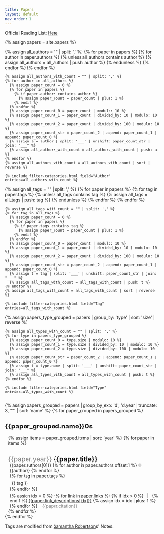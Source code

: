 ```yaml
---
title: Papers
layout: default
nav_order: 1
---
```

<style>
.title {
  margin-bottom: 0px !important;
}

.title-year {
  color: grey;
  font-weight: normal;
}

.tag {
  /* font-size: 12px; */
  /* color: white; */
  /* background-color: #007bff; */
  padding: 0.1rem 0.4rem;
  /* margin-left: 0.2rem; */
  margin-top: 0.3rem;
  margin-right: 0.4rem;
  border-radius: 0.2rem;
}

.paper-detail {
  margin-left: 5px;
}

.paper-entry-content {
  margin-top: 5px;
}

.paper-entry-citation {
  color: grey;
}

.decade-papers {
  margin-left: 10px;
}

.counter {
  color: grey;
}

.hidden-paper {
  display: none;
}

.shown-paper {
  display: block;
}

.category-container {
  height: 300px;
  overflow-y: auto;
  -ms-overflow-style: none;
  scrollbar-width: none;
}

.category-container::-webkit-scrollbar {
  width: 0 !important;
}

.filter-pannel {
  display: flex;
  flex-direction: row;
  justify-content: space-between;
  flex-wrap: wrap;
}

.category-entry {
  padding-right: 20px;
  cursor: pointer;
  overflow-x: hidden;
  white-space: nowrap;
}

.category-entry:hover {
  text-decoration: underline;
}

.category-entry:active {
  text-decoration: underline;
  text-underline-offset: 4px;
}

.selected-entry {
  text-decoration: underline;
}

.empty-entry {
  color: lightgray;
}

@media (max-width: 31.25rem) {
  .decade-left-header {
    display: none;
  }
}

@media (min-width: 31.25rem) {
  .decade-top-header {
    display: none;
  }
}
</style>

Official Reading List: [Here](https://docs.google.com/document/d/1wJOSWdT2kC-03HZuhzuXuILhHKOGhtXH4JrvQmsvR4w/edit)

{% assign papers = site.papers %}

<div class="filter-pannel">
  <div class="filter-selector filter-authors">
    {% assign all_authors = "" | split: ',' %}
    {% for paper in papers %}
      {% for author in paper.authors %}
        {% unless all_authors contains author %}
          {% assign all_authors = all_authors | push: author %}
        {% endunless %}
      {% endfor %}
    {% endfor %}

    {% assign all_authors_with_count = "" | split: ',' %}
    {% for author in all_authors %}
      {% assign paper_count = 0 %}
      {% for paper in papers %}
        {% if paper.authors contains author %}
          {% assign paper_count = paper_count | plus: 1 %}
        {% endif %}
      {% endfor %}
      {% assign paper_count_0 = paper_count | modulo: 10 %}
      {% assign paper_count_1 = paper_count | divided_by: 10 | modulo: 10 %}
      {% assign paper_count_2 = paper_count | divided_by: 100 | modulo: 10 %}
      {% assign paper_count_str = paper_count_2 | append: paper_count_1 | append: paper_count_0 %}
      {% assign a = author | split: '___' | unshift: paper_count_str | join: "___" %}
      {% assign all_authors_with_count = all_authors_with_count | push: a %}
    {% endfor %}
    {% assign all_authors_with_count = all_authors_with_count | sort | reverse %}

    {% include filter-categories.html field="Author" entries=all_authors_with_count %}
  </div>
  <div class="filter-selector filter-tags">
    {% assign all_tags = "" | split: ',' %}
    {% for paper in papers %}
      {% for tag in paper.tags %}
        {% unless all_tags contains tag %}
          {% assign all_tags = all_tags | push: tag %}
        {% endunless %}
      {% endfor %}
    {% endfor %}

    {% assign all_tags_with_count = "" | split: ',' %}
    {% for tag in all_tags %}
      {% assign paper_count = 0 %}
      {% for paper in papers %}
        {% if paper.tags contains tag %}
          {% assign paper_count = paper_count | plus: 1 %}
        {% endif %}
      {% endfor %}
      {% assign paper_count_0 = paper_count | modulo: 10 %}
      {% assign paper_count_1 = paper_count | divided_by: 10 | modulo: 10 %}
      {% assign paper_count_2 = paper_count | divided_by: 100 | modulo: 10 %}
      {% assign paper_count_str = paper_count_2 | append: paper_count_1 | append: paper_count_0 %}
      {% assign t = tag | split: '___' | unshift: paper_count_str | join: "___" %}
      {% assign all_tags_with_count = all_tags_with_count | push: t %}
    {% endfor %}
    {% assign all_tags_with_count = all_tags_with_count | sort | reverse %}

    {% include filter-categories.html field="Tag" entries=all_tags_with_count %}
  </div>
  <div class="filter-selector filter-type">
    {%
      assign papers_type_grouped = papers |
      group_by: 'type' |
      sort: 'size' |
      reverse
    %}

    {% assign all_types_with_count = "" | split: ',' %}
    {% for type in papers_type_grouped %}
      {% assign paper_count_0 = type.size | modulo: 10 %}
      {% assign paper_count_1 = type.size | divided_by: 10 | modulo: 10 %}
      {% assign paper_count_2 = type.size | divided_by: 100 | modulo: 10 %}
      {% assign paper_count_str = paper_count_2 | append: paper_count_1 | append: paper_count_0 %}
      {% assign t = type.name | split: '___' | unshift: paper_count_str | join: "___" %}
      {% assign all_types_with_count = all_types_with_count | push: t %}
    {% endfor %}

    {% include filter-categories.html field="Type" entries=all_types_with_count %}
  </div>
</div>

{%
  assign papers_grouped = papers |
  group_by_exp: 'd', 'd.year  | truncate: 3, ""' |
  sort: 'name'
%}
{% for paper_grouped in papers_grouped %}
  <div id="{{paper_grouped.name}}0s" class="d-flex decade-container">
    <h2 class="decade-left-header">{{paper_grouped.name}}0s</h2>
    <div class="decade-papers">
      <h1 class="decade-top-header">{{paper_grouped.name}}0s</h1>
      {% assign items = paper_grouped.items | sort: 'year' %}
      {% for paper in items %}
      <div id="{{paper.name | split: '.' | first}}">
        <h2 class="title">
          <span class="title-year">{{paper.year}}</span>
          {{paper.title}}
        </h2>
        <div class="paper-detail">
          {{paper.authors[0]}}
          {% for author in paper.authors offset:1 %}
            <span style='color: lightgray'>&#9679;</span> {{author}}
          {% endfor %}
          <div class="d-flex flex-wrap">
            {% for tag in paper.tags %}
            <div class="tag btn-primary">{{ tag }}</div>
            {% endfor %}
          </div>
          <div class="paper-entry-content">
            {% assign idx = 0 %}
            {% for link in paper.links %}
              {% if idx > 0 %}
                &ensp;|&ensp;
              {% endif %}
              <a href="{{link}}">{{paper.link_descriptions[idx]}}</a>
              {% assign idx = idx | plus: 1 %}
            {% endfor %}
            &ensp;
            <span class="paper-entry-citation">{{paper.citation}}</span>
          </div>
        </div>
      </div>
      {% endfor %}
    </div>
  </div>
{% endfor %}

Tags are modified from [Samantha Robertson](https://www.samantha-robertson.com/)s' Notes.

<script>
const _papers = [
  {% for paper in papers %}
    {
      title: '{{ paper.title }}',
      year: '{{ paper.year }}',
      authors: '{{ paper.authors | join: '___' }}'.split('___'),
      id: '{{ paper.name }}'.split('.')[0],
      type: '{{ paper.type }}',
      tags: '{{ paper.tags | join : '___' }}'.split('___'),
      content: '{{ paper.content }}',
    },
  {% endfor %}
];
const _selected = { authors: [], tags: [], type: null };
</script>

<script>
function hide (element) {
  element.classList.add('hidden-paper');
  element.classList.remove('shown-paper');
}

function show (element) {
  element.classList.add('shown-paper');
  element.classList.remove('hidden-paper');
}

function update (papers, selected) {
  const filtered = papers.filter(paper => {
    if ((selected.authors || []).length) {
      if (selected.authors.some(author => !paper.authors.includes(author))) {
        return false;
      }
    }
    if ((selected.tags || []).length) {
      if (selected.tags.some(tag => !paper.tags.includes(tag))) {
        return false;
      }
    }
    if (selected.type && selected.type !== paper.type) {
      return false;
    }
    return true;
  });
  const filtered_ids = filtered.map(paper => paper.id);
  const all_ids = papers.map(paper => paper.id);
  const hidden_ids = all_ids.filter(id => !filtered_ids.includes(id));
  hidden_ids.forEach(id => hide(document.getElementById(id)));
  filtered_ids.forEach(id => show(document.getElementById(id)));

  const authors = {};
  filtered.forEach(paper => {
    paper.authors.forEach(author => {
      if (!(author in authors)) {
        authors[author] = 0;
      }
      authors[author] += 1;
    });
  });

  const tags = {};
  filtered.forEach(paper => {
    paper.tags.forEach(tag => {
      if (!(tag in tags)) {
        tags[tag] = 0;
      }
      tags[tag] += 1;
    });
  });

  const types = {};
  filtered.forEach(paper => {
    if (!(paper.type in types)) {
      types[paper.type] = 0;
    }
    types[paper.type] += 1;
  });

  function updateEntries(field, entries) {
    document.querySelectorAll(`.filter-${field} .category-entry`).forEach(entry => {
      const text = entry.querySelector('.category-text').innerText;
      const count = entries[text];
      const selectedField = typeof selected[field] === 'string' ? [selected[field]] : selected[field] || [];
      if (selectedField.includes(text)) {
        entry.classList.add('selected-entry');
      } else {
        entry.classList.remove('selected-entry');
      }
      entry.querySelector('.counter').innerText = `(${count || 0})`;
      if (!count) {
        entry.classList.add('empty-entry');
      } else {
        entry.classList.remove('empty-entry');
      }
    });
  }

  updateEntries('authors', authors);
  updateEntries('tags', tags);
  updateEntries('type', types);

  const decades = new Set();
  filtered.forEach(paper => decades.add(paper.year.substring(0, 3)));

  document.querySelectorAll('.decade-container').forEach(decade => {
    const decadeId = decade.id.slice(0, -2);
    const elements = [decade, ...decade.querySelectorAll('h1,h2')];
    elements.forEach(decades.has(decadeId) ? show : hide);
  });
}

document.querySelectorAll('.filter-authors .category-entry').forEach(entry => {
  entry.addEventListener('click', (e) => {
    const author = entry.querySelector('.category-text').innerText;
    if (_selected.authors.includes(author)) {
      _selected.authors = _selected.authors.filter((a) => a !== author);
    } else {
      _selected.authors.push(author);
    }
    update(_papers, _selected);
  });
});

document.querySelectorAll('.filter-tags .category-entry').forEach(entry => {
  entry.addEventListener('click', (e) => {
    const tag = entry.querySelector('.category-text').innerText;
    if (_selected.tags.includes(tag)) {
      _selected.tags = _selected.tags.filter((a) => a !== tag);
    } else {
      _selected.tags.push(tag);
    }
    update(_papers, _selected);
  });
});

document.querySelectorAll('.filter-type .category-entry').forEach(entry => {
  entry.addEventListener('click', (e) => {
    const _type = entry.querySelector('.category-text').innerText;
    _selected.type = _selected.type === _type ? null : _type;
    update(_papers, _selected);
  });
});

update(_papers, _selected);
</script>
